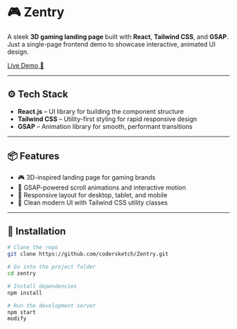 # 🎮 Zentry

A sleek **3D gaming landing page** built with **React**, **Tailwind CSS**, and **GSAP**.  
Just a single-page frontend demo to showcase interactive, animated UI design.

[Live Demo 🚀](https://zentry3d.vercel.app/)

---

## ⚙️ Tech Stack

- **React.js** – UI library for building the component structure
- **Tailwind CSS** – Utility-first styling for rapid responsive design
- **GSAP** – Animation library for smooth, performant transitions

---

## 📦 Features

- 🎮 3D-inspired landing page for gaming brands
- 💫 GSAP-powered scroll animations and interactive motion
- 🧩 Responsive layout for desktop, tablet, and mobile
- 🎨 Clean modern UI with Tailwind CSS utility classes

---

## 🧪 Installation

```bash
# Clone the repo
git clone https://github.com/codersketch/Zentry.git

# Go into the project folder
cd zentry

# Install dependencies
npm install

# Run the development server
npm start
modify